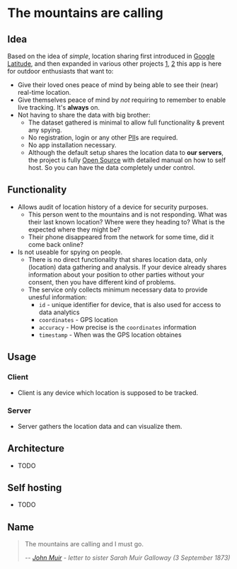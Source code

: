 # The mountains are calling

## Idea

Based on the idea of *simple*, location sharing first introduced in [Google Latitude](https://en.wikipedia.org/wiki/Google_Latitude), and then expanded in various other projects [1](https://support.strava.com/hc/en-us/articles/224357527-Strava-Beacon), [2](https://support.strava.com/hc/en-us/articles/207294450-Strava-Beacon-for-Garmin) this app is here for outdoor enthusiasts that want to:

- Give their loved ones peace of mind by being able to see their (near) real-time location.
- Give themselves peace of mind by *not* requiring to remember to enable live tracking. It's **always** on.
- Not having to share the data with big brother:
  - The dataset gathered is minimal to allow full functionality & prevent any spying.
  - No registration, login or any other [PII](https://en.wikipedia.org/wiki/Personal_data)s are required.
  - No app installation necessary.
  - Although the default setup shares the location data to **our servers**, the project is fully [Open Source](https://en.wikipedia.org/wiki/Open_source) with detailed manual on how to self host. So you can have the data completely under control.

## Functionality

- Allows audit of location history of a device for security purposes.
  - This person went to the mountains and is not responding. What was their last known location? Where were they heading to? What is the expected where they might be?
  - Their phone disappeared from the network for some time, did it come back online?
- Is not useable for spying on people.
  - There is no direct functionality that shares location data, only (location) data gathering and analysis. If your device already shares information about your position to other parties without your consent, then you have different kind of problems.
  - The service only collects minimum necessary data to provide unesful information:
    - `id` - unique identifier for device, that is also used for access to data analytics
    - `coordinates` - GPS location
    - `accuracy` - How precise is the `coordinates` information
    - `timestamp` - When was the GPS location obtaines

## Usage

### Client

- Client is any device which location is supposed to be tracked.

### Server

- Server gathers the location data and can visualize them.

## Architecture

- TODO

## Self hosting

- TODO


## Name

> The mountains are calling and I must go.
>
> -- <cite>[John Muir](https://en.wikiquote.org/wiki/John_Muir) - letter to sister Sarah Muir Galloway (3 September 1873)</cite>
